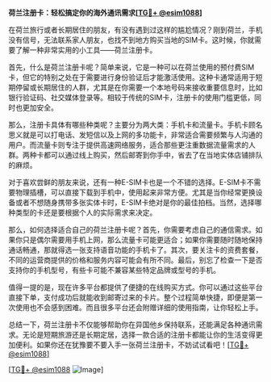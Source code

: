 **荷兰注册卡：轻松搞定你的海外通讯需求[[TG💪+ @esim1088](https://t.me/s/esim1088)]**

在荷兰旅行或者长期居住的朋友，有没有遇到过这样的尴尬情况？刚到荷兰，手机没有信号，无法联系家人朋友，也找不到地方购买当地的SIM卡。这时候，你就需要了解一种非常实用的小工具——荷兰注册卡。

首先，什么是荷兰注册卡呢？简单来说，它是一种可以在荷兰使用的预付费SIM卡，但它的特别之处在于需要进行身份验证后才能激活使用。这种卡通常适用于短期停留或长期居住的人群，尤其是在你需要一个本地号码来接收重要信息时，比如银行验证码、社交媒体登录等。相较于传统的SIM卡，注册卡的使用门槛更低，同时也更加安全。

那么，注册卡具体有哪些种类呢？主要分为两大类：手机卡和流量卡。手机卡顾名思义就是可以打电话、发短信以及上网的多功能卡，非常适合需要频繁与人沟通的用户。而流量卡则专注于提供高速网络服务，适合那些更注重数据流量需求的人群。两种卡都可以通过线上购买，然后邮寄到你手中，省去了在当地实体店铺排队的麻烦。

对于喜欢尝鲜的朋友来说，还有一种E-SIM卡也是一个不错的选择。E-SIM卡不需要物理插槽，可以直接下载到手机中，使用起来非常方便。尤其是当你经常更换设备或者不想随身携带多张实体卡时，E-SIM卡绝对是你的最佳拍档。当然，选择哪种类型的卡还是要根据个人的实际需求来决定。

那么，如何选择适合自己的荷兰注册卡呢？首先，你需要考虑自己的通信需求。如果你只是偶尔需要用手机上网，那么流量卡可能更适合；如果你需要随时随地保持通话畅通，那就得选一张支持语音功能的手机卡了。其次，要关注卡的资费套餐，不同的运营商提供的价格和服务内容可能会有所不同。最后，别忘了检查一下是否支持你的手机型号，有些卡可能不兼容某些特定品牌或型号的手机。

值得一提的是，现在许多平台都提供了便捷的在线购买方式。你可以通过这些平台直接下单，支付成功后就能收到邮寄过来的卡片。整个过程简单快捷，即便是第一次使用也不会感到困难。而且很多平台还会附赠详细的使用指南，让你轻松上手。

总结一下，荷兰注册卡不仅能够帮助你在异国他乡保持联系，还能满足各种通讯需求。无论是短期旅游还是长期定居，选择一款合适的注册卡都能让你的生活变得更加便利。如果你还在犹豫要不要入手一张荷兰注册卡，不妨试试看吧！[[TG💪+ @esim1088](https://t.me/s/esim1088)]

[[TG💪+ @esim1088](https://t.me/s/esim1088) ![Image](https://i.postimg.cc/4NQfJmqS/Snipaste-2025-05-13-00-14-12.png)]